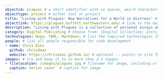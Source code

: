 ```yaml
---
objectid: plagues # a short identifier with no spaces, weird characters, etc.
objecttype: project # either tool or project
title: "Living with Plagues: New Narratives for a World in Distress" #short descriptive title identifying main purpose/use and possibly technology
objectlink: https://plagues.buffett.northwestern.edu/ # link to the main tool/project site
description: "Living with Plagues is a collection of personal essays and reflections on the COVID-19 pandemic, written by students and faculty of Northwestern University and the École Normale Supérieure of Paris, France. Articles available in English and French. Website serves as a custom presentation layer to a collection of works in Northwestern's institutional repository." # short description providing contextual information about the uses, technologies, examples, tools, and/or category the recipe addresses 
category: Digital Publishing # Choose from: (Digital Collection; Institutional Repository; Research Guide; Qualitative Data Analysis; Oral History; Library Website; Critical Edition; OER; Screwing-Around;) or, if you have to, add a new one
technologies: Hugo; YAML; Markdown; # list the required technologies (broadly speaking) important to and/or necessary for your recipe; separate by semi-colon. Include the site generator first. Example: jekyll; bootstrap;svg;
people: # list all people responsible for code development
- name: Chris Diaz
  github: chrisdaaz
  website: https://chrisdaaz.github.io/ # optional -- points to site for individual. 
images: # try and keep it to no more than 2-3 images. 
- filelocation: /images/plagues.jpg # filename for image, including url, or extension and folder of this repository (i.e. '/images/picture.jpg')
  caption: Series cover  # caption for image
---
```

